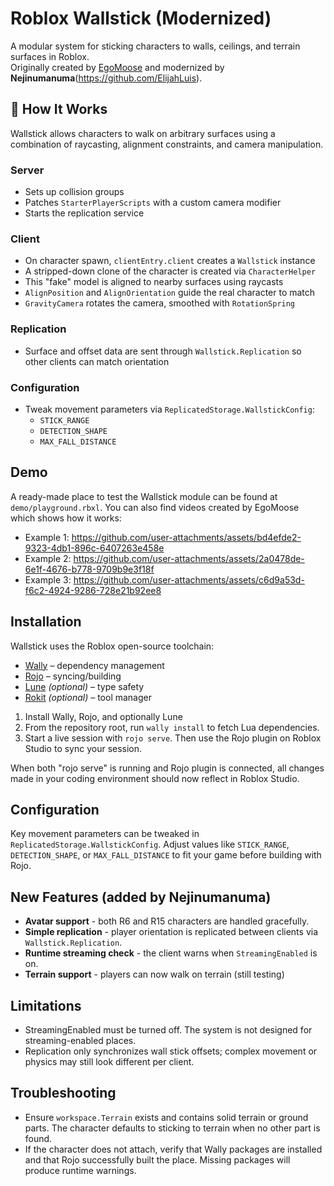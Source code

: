 # Roblox Wallstick (Modernized)
A modular system for sticking characters to walls, ceilings, and terrain surfaces in Roblox.  
Originally created by [EgoMoose](https://github.com/EgoMoose) and modernized by **Nejinumanuma**(https://github.com/ElijahLuis).

## 🧠 How It Works
Wallstick allows characters to walk on arbitrary surfaces using a combination of raycasting, alignment constraints, and camera manipulation.

### Server
- Sets up collision groups
- Patches `StarterPlayerScripts` with a custom camera modifier
- Starts the replication service

### Client
- On character spawn, `clientEntry.client` creates a `Wallstick` instance
- A stripped-down clone of the character is created via `CharacterHelper`
- This "fake" model is aligned to nearby surfaces using raycasts
- `AlignPosition` and `AlignOrientation` guide the real character to match
- `GravityCamera` rotates the camera, smoothed with `RotationSpring`

### Replication
- Surface and offset data are sent through `Wallstick.Replication` so other clients can match orientation

### Configuration
- Tweak movement parameters via `ReplicatedStorage.WallstickConfig`:
  - `STICK_RANGE`
  - `DETECTION_SHAPE`
  - `MAX_FALL_DISTANCE`

## Demo
A ready-made place to test the Wallstick module can be found at `demo/playground.rbxl`. 
You can also find videos created by EgoMoose which shows how it works:
- Example 1: https://github.com/user-attachments/assets/bd4efde2-9323-4db1-896c-6407263e458e
- Example 2: https://github.com/user-attachments/assets/2a0478de-6e1f-4676-b778-9709b9e3f18f
- Example 3: https://github.com/user-attachments/assets/c6d9a53d-f6c2-4924-9286-728e21b92ee8

## Installation
Wallstick uses the Roblox open-source toolchain:

- [Wally](https://github.com/UpliftGames/wally) – dependency management  
- [Rojo](https://rojo.space) – syncing/building  
- [Lune](https://lune-lang.org) *(optional)* – type safety  
- [Rokit](https://github.com/LPGhatguy/rokit) *(optional)* – tool manager

1. Install Wally, Rojo, and optionally Lune
2. From the repository root, run `wally install` to fetch Lua dependencies. 
3. Start a live session with `rojo serve`. Then use the Rojo plugin on Roblox Studio to sync your session. 

When both "rojo serve" is running and Rojo plugin is connected, all changes made in your coding environment should now reflect in Roblox Studio. 

## Configuration
Key movement parameters can be tweaked in `ReplicatedStorage.WallstickConfig`.
Adjust values like `STICK_RANGE`, `DETECTION_SHAPE`, or `MAX_FALL_DISTANCE` to fit your game before building with Rojo.

## New Features (added by Nejinumanuma)
* **Avatar support** - both R6 and R15 characters are handled gracefully.
* **Simple replication** - player orientation is replicated between clients via `Wallstick.Replication`.
* **Runtime streaming check** - the client warns when `StreamingEnabled` is on.
* **Terrain support** - players can now walk on terrain (still testing)

## Limitations
* StreamingEnabled must be turned off. The system is not designed for streaming-enabled places.
* Replication only synchronizes wall stick offsets; complex movement or physics may still look different per client.

## Troubleshooting
* Ensure `workspace.Terrain` exists and contains solid terrain or ground parts. The character defaults to sticking to terrain when no other part is found.
* If the character does not attach, verify that Wally packages are installed and that Rojo successfully built the place. Missing packages will produce runtime warnings.

